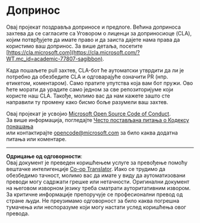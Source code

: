 <!--
CO_OP_TRANSLATOR_METADATA:
{
  "original_hash": "777400e9f0336c7ee2f9a1200a88478f",
  "translation_date": "2025-08-28T10:02:59+00:00",
  "source_file": "CONTRIBUTING.md",
  "language_code": "sr"
}
-->
# Допринос

Овај пројекат поздравља доприносе и предлоге. Већина доприноса захтева да се сагласите са Уговором о лиценци за доприносиоце (CLA), којим потврђујете да имате право и да заиста дајете нама права да користимо ваш допринос. За више детаља, посетите [https://cla.microsoft.com](https://cla.microsoft.com/?WT.mc_id=academic-77807-sagibbon).

Када пошаљете pull захтев, CLA-бот ће аутоматски утврдити да ли је потребно да обезбедите CLA и одговарајуће означити PR (нпр. етикетом, коментаром). Само пратите упутства која вам бот пружи. Ово ћете морати да урадите само једном за све репозиторијуме који користе наш CLA. Такође, молимо вас да нам кажете зашто сте направили ту промену како бисмо боље разумели ваш захтев.

Овај пројекат је усвојио [Microsoft Open Source Code of Conduct](https://opensource.microsoft.com/codeofconduct/?WT.mc_id=academic-77807-sagibbon).  
За више информација, погледајте [Често постављана питања о Кодексу понашања](https://opensource.microsoft.com/codeofconduct/faq/?WT.mc_id=academic-77807-sagibbon)  
или контактирајте [opencode@microsoft.com](mailto:opencode@microsoft.com) за било каква додатна питања или коментаре.

---

**Одрицање од одговорности**:  
Овај документ је преведен коришћењем услуге за превођење помоћу вештачке интелигенције [Co-op Translator](https://github.com/Azure/co-op-translator). Иако се трудимо да обезбедимо тачност, молимо вас да имате у виду да аутоматизовани преводи могу садржати грешке или нетачности. Оригинални документ на његовом изворном језику треба сматрати ауторитативним извором. За критичне информације препоручује се професионални превод од стране људи. Не преузимамо одговорност за било каква погрешна тумачења или неспоразуме који могу настати услед коришћења овог превода.